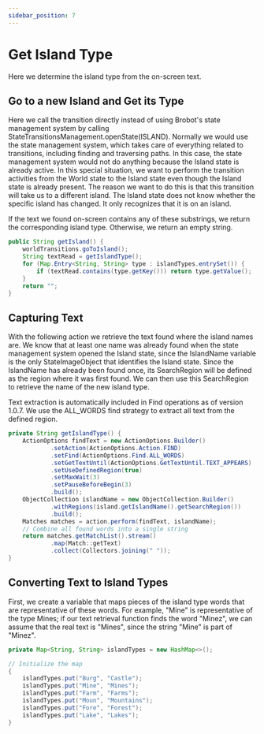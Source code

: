 ```yaml
---
sidebar_position: 7
---
```


# Get Island Type

Here we determine the island type from the on-screen text.

## Go to a new Island and Get its Type

Here we call the transition directly instead of using Brobot's state management system
by calling StateTransitionsManagement.openState(ISLAND). Normally we would use the
state management system, which takes care of everything related to transitions, including
finding and traversing paths. In this case, the state management system would not do
anything because the Island state is already active. In this special situation, we want to
perform the transition activities from the World state to the Island state even though the
Island state is already present. The reason we want to do this is that this transition will
take us to a different island. The Island state does not know whether the specific island
has changed. It only recognizes that it is on an island.

If the text we found on-screen contains any of these substrings,
we return the corresponding island type. Otherwise, we return an
empty string.

```java
public String getIsland() {
    worldTransitions.goToIsland();
    String textRead = getIslandType();
    for (Map.Entry<String, String> type : islandTypes.entrySet()) {
        if (textRead.contains(type.getKey())) return type.getValue();
    }
    return "";
}
```

## Capturing Text

With the following action we retrieve the text found where the island
names are. We know that at least one name was already found when
the state management system opened the Island state, since the IslandName
variable is the only StateImageObject that identifies the Island state.
Since the IslandName has already been found once, its SearchRegion will be defined
as the region where it was first found. We can then use this SearchRegion to retrieve
the name of the new island type.

Text extraction is automatically included in Find operations as of version 1.0.7.
We use the ALL_WORDS find strategy to extract all text from the defined region.

```java
private String getIslandType() {
    ActionOptions findText = new ActionOptions.Builder()
            .setAction(ActionOptions.Action.FIND)
            .setFind(ActionOptions.Find.ALL_WORDS)
            .setGetTextUntil(ActionOptions.GetTextUntil.TEXT_APPEARS)
            .setUseDefinedRegion(true)
            .setMaxWait(3)
            .setPauseBeforeBegin(3)
            .build();
    ObjectCollection islandName = new ObjectCollection.Builder()
            .withRegions(island.getIslandName().getSearchRegion())
            .build();
    Matches matches = action.perform(findText, islandName);
    // Combine all found words into a single string
    return matches.getMatchList().stream()
            .map(Match::getText)
            .collect(Collectors.joining(" "));
}
```

## Converting Text to Island Types

First, we create a variable that maps pieces of the island type
words that are representative of these words. For example, "Mine"
is representative of the type Mines; if our text retrieval function
finds the word "Minez", we can assume that the real text is "Mines",
since the string "Mine" is part of "Minez".

```java
private Map<String, String> islandTypes = new HashMap<>();

// Initialize the map
{
    islandTypes.put("Burg", "Castle");
    islandTypes.put("Mine", "Mines");
    islandTypes.put("Farm", "Farms");
    islandTypes.put("Moun", "Mountains");
    islandTypes.put("Fore", "Forest");
    islandTypes.put("Lake", "Lakes");
}
```

